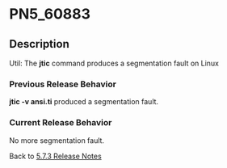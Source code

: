 # PN5_60883

<PageHeader />

## Description

Util: The **jtic** command produces a segmentation fault on Linux

### Previous Release Behavior

**jtic -v ansi.ti** produced a segmentation fault.

### Current Release Behavior

No more segmentation fault.

Back to [5.7.3 Release Notes](./../README.md)
